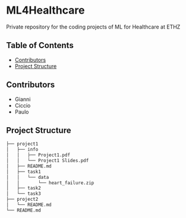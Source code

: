 # ML4Healthcare
Private repository for the coding projects of ML for Healthcare at ETHZ

## Table of Contents
- [Contributors](#contributors)
- [Project Structure](#project-structure)

## Contributors
- Gianni
- Ciccio
- Paulo

## Project Structure
```bash
├── project1
│   ├── info
│   │   ├── Project1.pdf
│   │   └── Project1 Slides.pdf
│   ├── README.md
│   ├── task1
│   │   └── data
│   │       └── heart_failure.zip
│   ├── task2
│   └── task3
├── project2
│   └── README.md
└── README.md
```
